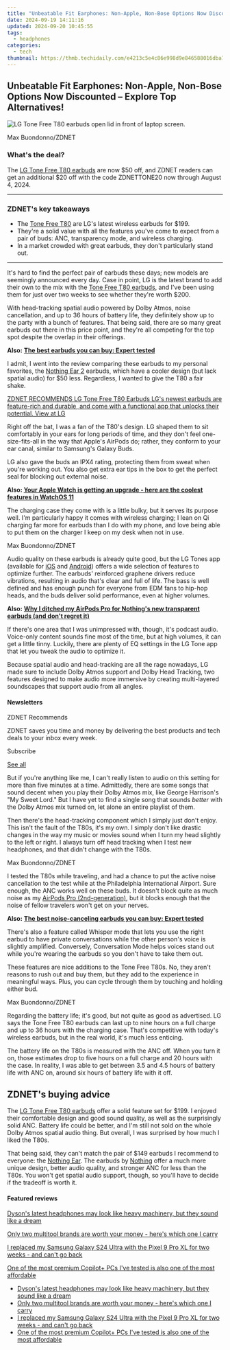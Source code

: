 ```yaml
---
title: "Unbeatable Fit Earphones: Non-Apple, Non-Bose Options Now Discounted – Explore Top Alternatives!"
date: 2024-09-19 14:11:16
updated: 2024-09-20 10:45:55
tags:
  - headphones
categories:
  - tech
thumbnail: https://thmb.techidaily.com/e4213c5e4c86e998d9e846588016dba7deca4bf6921cbfe7e8f44226fe4f146f.jpg
---
```


## Unbeatable Fit Earphones: Non-Apple, Non-Bose Options Now Discounted – Explore Top Alternatives!

![LG Tone Free T80 earbuds open lid in front of laptop screen.](https://www.zdnet.com/a/img/resize/5e430906ecdfc7b7dfc3a2212e2582fa3ecfa064/2024/06/07/7d91d300-7d7d-4fdf-b14d-3b9348f7be06/lg-tone-free-t80-earbuds-zdnet-5.jpg?auto=webp&width=1280)

Max Buondonno/ZDNET

### What's the deal?

The [LG Tone Free T80 earbuds](https://www.jdoqocy.com/click-9041660-15865906-1721856070000?sid=zd-%5F%5FCOM%5FCLICK%5FID%5F%5F-dtp) are now $50 off, and ZDNET readers can get an additional $20 off with the code ZDNETTONE20 now through August 4, 2024\. 

---

### ZDNET's key takeaways

* The [Tone Free T80](https://www.jdoqocy.com/click-9041660-15865906-1721856070000?sid=zd-%5F%5FCOM%5FCLICK%5FID%5F%5F-dtp) are LG's latest wireless earbuds for $199\.
* They're a solid value with all the features you've come to expect from a pair of buds: ANC, transparency mode, and wireless charging.
* In a market crowded with great earbuds, they don't particularly stand out.

---

It's hard to find the perfect pair of earbuds these days; new models are seemingly announced every day. Case in point, LG is the latest brand to add their own to the mix with the [Tone Free T80 earbuds](https://www.jdoqocy.com/click-9041660-15865906-1721856070000?sid=zd-%5F%5FCOM%5FCLICK%5FID%5F%5F-dtp), and I've been using them for just over two weeks to see whether they're worth $200\. 

With head-tracking spatial audio powered by Dolby Atmos, noise cancellation, and up to 36 hours of battery life, they definitely show up to the party with a bunch of features. That being said, there are so many great earbuds out there in this price point, and they're all competing for the top spot despite the overlap in their offerings. 

**Also:** [**The best earbuds you can buy: Expert tested**](https://www.zdnet.com/article/best-earbuds/)

I admit, I went into the review comparing these earbuds to my personal favorites, the [Nothing Ear 2](https://www.zdnet.com/article/why-i-ditched-my-airpods-pro-for-nothings-new-transparent-earbuds-and-dont-regret-it/) earbuds, which have a cooler design (but lack spatial audio) for $50 less. Regardless, I wanted to give the T80 a fair shake. 

[ZDNET RECOMMENDS LG Tone Free T80 Earbuds LG's newest earbuds are feature-rich and durable, and come with a functional app that unlocks their potential. View at LG](https://www.jdoqocy.com/click-9041660-15865906-1721856070000?sid=zd-%5F%5FCOM%5FCLICK%5FID%5F%5F-dtp)

Right off the bat, I was a fan of the T80's design. LG shaped them to sit comfortably in your ears for long periods of time, and they don't feel one-size-fits-all in the way that Apple's AirPods do; rather, they conform to your ear canal, similar to Samsung's Galaxy Buds. 

LG also gave the buds an IPX4 rating, protecting them from sweat when you're working out. You also get extra ear tips in the box to get the perfect seal for blocking out external noise.

**Also: [Your Apple Watch is getting an upgrade - here are the coolest features in WatchOS 11](https://www.zdnet.com/article/your-apple-watch-is-getting-an-upgrade-here-are-the-coolest-features-in-watchos-11/)**

The charging case they come with is a little bulky, but it serves its purpose well. I'm particularly happy it comes with wireless charging; I lean on Qi charging far more for earbuds than I do with my phone, and love being able to put them on the charger I keep on my desk when not in use.

Max Buondonno/ZDNET

Audio quality on these earbuds is already quite good, but the LG Tones app (available for [iOS](https://apps.apple.com/us/app/lg-tone-free/id1498881097) and [Android](https://play.google.com/store/apps/details?id=com.lge.tonentalkplus.tonentalkfree&hl=en%5FUS)) offers a wide selection of features to optimize further. The earbuds' reinforced graphene drivers reduce vibrations, resulting in audio that's clear and full of life. The bass is well defined and has enough punch for everyone from EDM fans to hip-hop heads, and the buds deliver solid performance, even at higher volumes.

**Also:** [**Why I ditched my AirPods Pro for Nothing's new transparent earbuds (and don't regret it)**](https://www.zdnet.com/article/why-i-ditched-my-airpods-pro-for-nothings-new-transparent-earbuds-and-dont-regret-it/)

If there's one area that I was unimpressed with, though, it's podcast audio. Voice-only content sounds fine most of the time, but at high volumes, it can get a little tinny. Luckily, there are plenty of EQ settings in the LG Tone app that let you tweak the audio to optimize it. 

Because spatial audio and head-tracking are all the rage nowadays, LG made sure to include Dolby Atmos support and Dolby Head Tracking, two features designed to make audio more immersive by creating multi-layered soundscapes that support audio from all angles. 

#### Newsletters

ZDNET Recommends

ZDNET saves you time and money by delivering the best products and tech deals to your inbox every week.

 Subscribe

[See all](https://www.zdnet.com/newsletters/)

But if you're anything like me, I can't really listen to audio on this setting for more than five minutes at a time. Admittedly, there are some songs that sound decent when you play their Dolby Atmos mix, like George Harrison's "My Sweet Lord." But I have yet to find a single song that sounds _better_ with the Dolby Atmos mix turned on, let alone an entire playlist of them.

Then there's the head-tracking component which I simply just don't enjoy. This isn't the fault of the T80s, it's my own. I simply don't like drastic changes in the way my music or movies sound when I turn my head slightly to the left or right. I always turn off head tracking when I test new headphones, and that didn't change with the T80s.

Max Buondonno/ZDNET

I tested the T80s while traveling, and had a chance to put the active noise cancellation to the test while at the Philadelphia International Airport. Sure enough, the ANC works well on these buds. It doesn't block quite as much noise as my [AirPods Pro (2nd-generation)](https://www.zdnet.com/article/apple-airpods-pro-2-review/), but it blocks enough that the noise of fellow travelers won't get on your nerves.

**Also:** [**The best noise-canceling earbuds you can buy: Expert tested**](https://www.zdnet.com/article/best-noise-canceling-earbuds/)

There's also a feature called Whisper mode that lets you use the right earbud to have private conversations while the other person's voice is slightly amplified. Conversely, Conversation Mode helps voices stand out while you're wearing the earbuds so you don't have to take them out.

These features are nice additions to the Tone Free T80s. No, they aren't reasons to rush out and buy them, but they add to the experience in meaningful ways. Plus, you can cycle through them by touching and holding either bud.

Max Buondonno/ZDNET

Regarding the battery life; it's good, but not quite as good as advertised. LG says the Tone Free T80 earbuds can last up to nine hours on a full charge and up to 36 hours with the charging case. That's competitive with today's wireless earbuds, but in the real world, it's much less enticing.

The battery life on the T80s is measured with the ANC off. When you turn it on, those estimates drop to five hours on a full charge and 20 hours with the case. In reality, I was able to get between 3.5 and 4.5 hours of battery life with ANC on, around six hours of battery life with it off.

## ZDNET's buying advice

The [LG Tone Free T80 earbuds](https://www.jdoqocy.com/click-9041660-15865906-1721856070000?sid=zd-%5F%5FCOM%5FCLICK%5FID%5F%5F-dtp) offer a solid feature set for $199\. I enjoyed their comfortable design and good sound quality, as well as the surprisingly solid ANC. Battery life could be better, and I'm still not sold on the whole Dolby Atmos spatial audio thing. But overall, I was surprised by how much I liked the T80s.

That being said, they can't match the pair of $149 earbuds I recommend to everyone: the [Nothing Ear](https://www.zdnet.com/article/why-i-ditched-my-airpods-pro-for-nothings-new-transparent-earbuds-and-dont-regret-it/). The earbuds by [Nothing](https://us.nothing.tech/) offer a much more unique design, better audio quality, and stronger ANC for less than the T80s. You won't get spatial audio support, though, so you'll have to decide if the tradeoff is worth it. 

#### Featured reviews

[Dyson's latest headphones may look like heavy machinery, but they sound like a dream](https://www.zdnet.com/article/i-tested-dysons-500-flagship-headphones-and-theyre-more-competitive-than-expected/ "Dyson's latest headphones may look like heavy machinery, but they sound like a dream")

[Only two multitool brands are worth your money - here's which one I carry](https://www.zdnet.com/article/only-two-multitool-brands-are-worth-your-money-heres-which-one-i-carry/ "Only two multitool brands are worth your money - here's which one I carry")

[I replaced my Samsung Galaxy S24 Ultra with the Pixel 9 Pro XL for two weeks - and can't go back](https://www.zdnet.com/article/i-replaced-my-samsung-galaxy-s24-ultra-with-the-pixel-9-pro-xl-for-two-weeks-and-cant-go-back/ "I replaced my Samsung Galaxy S24 Ultra with the Pixel 9 Pro XL for two weeks - and can't go back")

[One of the most premium Copilot+ PCs I've tested is also one of the most affordable](https://www.zdnet.com/article/one-of-the-most-premium-copilot-pcs-ive-tested-is-also-one-of-the-most-affordable/ "One of the most premium Copilot+ PCs I've tested is also one of the most affordable")

* [Dyson's latest headphones may look like heavy machinery, but they sound like a dream](https://www.zdnet.com/article/i-tested-dysons-500-flagship-headphones-and-theyre-more-competitive-than-expected/ "Dyson's latest headphones may look like heavy machinery, but they sound like a dream")
* [Only two multitool brands are worth your money - here's which one I carry](https://www.zdnet.com/article/only-two-multitool-brands-are-worth-your-money-heres-which-one-i-carry/ "Only two multitool brands are worth your money - here's which one I carry")
* [I replaced my Samsung Galaxy S24 Ultra with the Pixel 9 Pro XL for two weeks - and can't go back](https://www.zdnet.com/article/i-replaced-my-samsung-galaxy-s24-ultra-with-the-pixel-9-pro-xl-for-two-weeks-and-cant-go-back/ "I replaced my Samsung Galaxy S24 Ultra with the Pixel 9 Pro XL for two weeks - and can't go back")
* [One of the most premium Copilot+ PCs I've tested is also one of the most affordable](https://www.zdnet.com/article/one-of-the-most-premium-copilot-pcs-ive-tested-is-also-one-of-the-most-affordable/ "One of the most premium Copilot+ PCs I've tested is also one of the most affordable")

<ins class="adsbygoogle"
     style="display:block"
     data-ad-format="autorelaxed"
     data-ad-client="ca-pub-7571918770474297"
     data-ad-slot="1223367746"></ins>



<ins class="adsbygoogle"
     style="display:block"
     data-ad-client="ca-pub-7571918770474297"
     data-ad-slot="8358498916"
     data-ad-format="auto"
     data-full-width-responsive="true"></ins>
